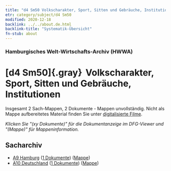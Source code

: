 ```yaml
---
title: "d4 Sm50 Volkscharakter, Sport, Sitten und Gebräuche, Institutionen"
etr: category/subject/d4 Sm50
modified: 2020-12-18
backlink: ../../about.de.html
backlink-title: "Systematik-Übersicht"
fn-stub: about
---
```


### Hamburgisches Welt-Wirtschafts-Archiv (HWWA)
# [d4 Sm50]{.gray}&#8201; Volkscharakter, Sport, Sitten und Gebräuche, Institutionen&#160; 




Insgesamt 2 Sach-Mappen, 2 Dokumente - Mappen unvollständig.
Nicht als Mappe aufbereitetes Material finden Sie unter [digitalisierte Filme](/film/h1_sh).

_Klicken Sie "(xy Dokumente)" für die Dokumentanzeige im DFG-Viewer und "(Mappe)" für Mappeninformation._

## Sacharchiv



- [A9 Hamburg](../../../geo/about.de.html#A9) (<a href="https://dfg-viewer.de/show/?tx_dlf[id]=https://pm20.zbw.eu/mets/sh/1409xx/140905/1535xx/153514/public.mets.de.xml" target="_blank">1 Dokumente</a>) ([Mappe](http://purl.org/pressemappe20/folder/sh/140905,153514))
- [A10 Deutschland](../../../geo/about.de.html#A10) (<a href="https://dfg-viewer.de/show/?tx_dlf[id]=https://pm20.zbw.eu/mets/sh/1261xx/126128/1535xx/153514/public.mets.de.xml" target="_blank">1 Dokumente</a>) ([Mappe](http://purl.org/pressemappe20/folder/sh/126128,153514))


